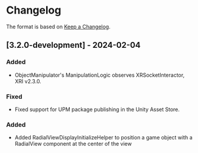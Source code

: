 # Changelog

The format is based on [Keep a Changelog](https://keepachangelog.com/en/1.1.0/).

## [3.2.0-development] - 2024-02-04

### Added

* ObjectManipulator's ManipulationLogic observes XRSocketInteractor, XRI v2.3.0.

### Fixed

* Fixed support for UPM package publishing in the Unity Asset Store.

### Added

* Added RadialViewDisplayInitializeHelper to position a game object with a RadialView component at the center of the view
